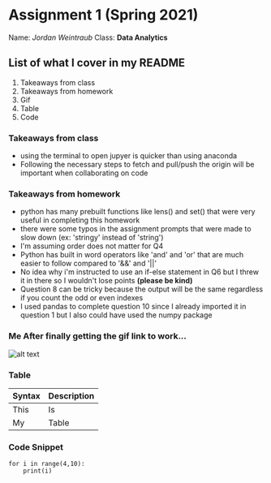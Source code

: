 # Assignment 1 (Spring 2021) 
Name: *Jordan Weintraub*
Class: **Data Analytics**

## List of what I cover in my README
1. Takeaways from class
2. Takeaways from homework
3. Gif 
4. Table
5. Code 

### Takeaways from class 
- using the terminal to open jupyer is quicker than using anaconda 
- Following the necessary steps to fetch and pull/push the origin will be important when collaborating on code 

### Takeaways from homework 
- python has many prebuilt functions like lens() and set() that were very useful in completing this homework
- there were some typos in the assignment prompts that were made to slow down (ex: 'stringy' instead of 'string')
- I'm assuming order does not matter for Q4 
- Python has built in word operators like 'and' and 'or' that are much easier to follow compared to '&&' and '||' 
- No idea why i'm instructed to use an if-else statement in Q6 but I threw it in there so I wouldn't lose points **(please be kind)**
- Question 8 can be tricky because the output will be the same regardless if you count the odd or even indexes 
- I used pandas to complete question 10 since I already imported it in question 1 but I also could have used the numpy package 

### Me After finally getting the gif link to work...
![alt text](https://raw.githubusercontent.com/LeDataSciFi/asgn-01-jordanweintraub914/main/data/Help.gif?token=ARAMI6IY2QLN7VB7POWPG7DAF3K3E)

### Table 
| Syntax      | Description |
| ----------- | ----------- |
| This        | Is          |
| My          | Table       |

### Code Snippet 
```
for i in range(4,10): 
    print(i)
```

